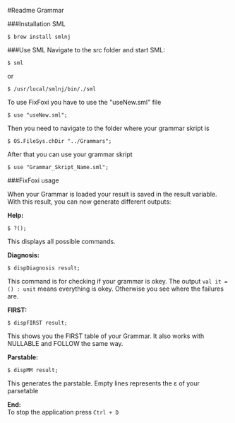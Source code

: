 #Readme Grammar

###Installation SML
  
    $ brew install smlnj

###Use SML
Navigate to the src folder and start SML:

    $ sml

or

    $ /usr/local/smlnj/bin/./sml

To use FixFoxi you have to use the "useNew.sml" file

    $ use "useNew.sml";

Then you need to navigate to the folder where your grammar skript is

    $ OS.FileSys.chDir "../Grammars";

After that you can use your grammar skript

    $ use "Grammar_Skript_Name.sml";

###FixFoxi usage

When your Grammar is loaded your result is saved in the result variable.
With this result, you can now generate different outputs:  

**Help:**

    $ ?();

This displays all possible commands.

**Diagnosis:**

    $ dispDiagnosis result;

This command is for checking if your grammar is okey. The output `val it = () : unit` means everything is okey. Otherwise you see where the failures are.

**FIRST:**

    $ dispFIRST result;

This shows you the FIRST table of your Grammar. It also works with NULLABLE and FOLLOW the same way.

**Parstable:**

    $ dispMM result;

This generates the parstable. Empty lines represents the ε of your parsetable

**End:**  
To stop the application press `Ctrl + D`